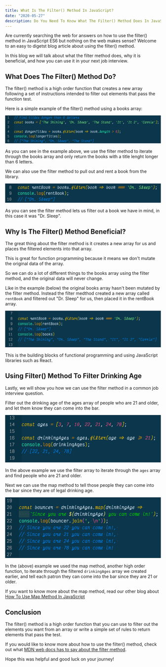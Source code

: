 ```yaml
---
title: What Is The Filter() Method In JavaScript?
date: "2020-05-27"
description: Do You Need To Know What The Filter() Method Does In JavaScript Right Now? Well You Have Come To The Right Place. See How The Filter Method In JavaScript ES6 Works So You Can Quickly Implement It In Your Code. See Now!
---
```

Are currently searching the web for answers on how to use the filter() method in JavaScript ES6 but nothing on the web makes sense? Welcome to an easy to digetst blog article about using the filter() method.

In this blog we will talk about what the filter method does, why it is beneficial, and how you can use it in your next job interview.

## What Does The Filter() Method Do?
The filter() method is a high order function that creates a new array following a set of instructions intended to filter out elements that pass the function test. 

Here is a simple example of the filter() method using a books array:

![An Array Of Stephen King Books Using The Filter Method To Filter Longer Title Books](./stephen-king-books-array.png)

As you can see in the example above, we use the filter method to iterate through the books array and only return the books with a title lenght longer than 6 letters.

We can also use the filter method to pull out and rent a book from the library.

![Rent The Book Dr. Sleep Using The Filter Method With The Books Array](./rent-book.png)

As you can see the filter method lets us filter out a book we have in mind, in this case it was "Dr. Sleep".

## Why Is The Filter() Method Beneficial?
The great thing about the filter method is it creates a new array for us and places the filtered elements into that array. 

This is great for function programming because it means we don't mutate the original data of the array. 

So we can do a lot of different things to the books array using the filter method, and the original data will never change. 

Like in the example (below) the original books array hasn't been mutated by the filter method. Instead the filter medthod created a new array called `rentBook` and filtered out "Dr. Sleep" for us, then placed it in the rentBook array.

![The Filter Method Does Not Mutate The Books Array Instead It Makes A New Array For Us](./immutable-filter.png)

This is the building blocks of functional programming and using JavaScript libraries such as React.

## Using Filter() Method To Filter Drinking Age
Lastly, we will show you how we can use the filter method in a common job interview question. 

Filter out the drinking age of the ages array of people who are 21 and older, and let them know they can come into the bar.

![Finding The Drinking Age Of People Over Twenty-One Using The Filter Method](./drinking-age-filter-array.png)

In the above example we use the filter array to iterate through the `ages` array and find people who are 21 and older.

Next we can use the map method to tell those people they can come into the bar since they are of legal drinking age. 

![Using The Map Method We Let Patrons Know They Can Come Into The Bar From The Filtered Array](./bouncer-map-filter.png)

In the (above) example we used the map method, another high order function, to iterate through the filtered `drinkingAges` array we created earlier, and tell each patron they can come into the bar since they are 21 or older.

If you want to know more about the map method, read our other blog about [How To Use Map Method In JavaScript](https://sacramentowebdeveloper.com/how-to-use-map-method-in-javascript/)

## Conclusion
The filter() method is a high order function that you can use to filter out the elements you want from an array or write a simple set of rules to return elements that pass the test.

If you would like to know more about how to use the filter() method, check out what [MDN web docs has to say about the filter method](https://developer.mozilla.org/en-US/docs/Web/JavaScript/Reference/Global_Objects/Array/filter).

Hope this was helpful and good luck on your journey!